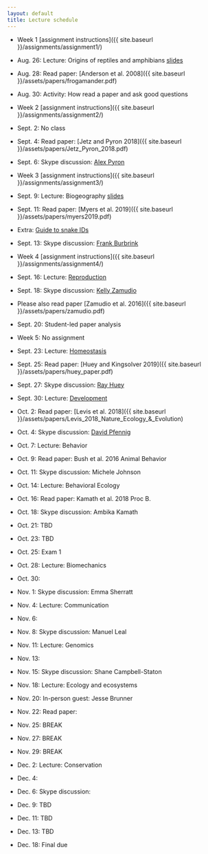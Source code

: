 ```yaml
---
layout: default
title: Lecture schedule
---
```


- Week 1 [assignment instructions]({{ site.baseurl }}/assignments/assignment1/)
- Aug. 26: Lecture: Origins of reptiles and amphibians [slides](https://docs.google.com/presentation/d/1sOpBvvi2Jh1BpBckbkt2t3EbESO48bkXtwKFqKYrMOQ/edit?usp=sharing)
- Aug. 28: Read paper: [Anderson et al. 2008]({{ site.baseurl }}/assets/papers/frogamander.pdf)
- Aug. 30: Activity: How read a paper and ask good questions

- Week 2 [assignment instructions]({{ site.baseurl }}/assignments/assignment2/)
- Sept. 2: No class
- Sept. 4: Read paper: [Jetz and Pyron 2018]({{ site.baseurl }}/assets/papers/Jetz_Pyron_2018.pdf)
- Sept. 6: Skype discussion: [Alex Pyron](http://www.colubroid.org/)

- Week 3 [assignment instructions]({{ site.baseurl }}/assignments/assignment3/)
- Sept. 9: Lecture: Biogeography [slides](https://docs.google.com/presentation/d/18YXHEW0YW1eDBKr6DU60Qlw2fC_kcKCdToG5Vyi7jgk/edit?usp=sharing)
- Sept. 11: Read paper: [Myers et al. 2019]({{ site.baseurl }}/assets/papers/myers2019.pdf)
- Extra: [Guide to snake IDs](https://drive.google.com/file/d/1fM4IEXWlqWeJuOZ7yMfGBkjNk9Z4xkN_/view?usp=sharing)
- Sept. 13: Skype discussion: [Frank Burbrink](http://www.amnh.org/our-research/staff-directory/frank-t.-burbrink/)

- Week 4 [assignment instructions]({{ site.baseurl }}/assignments/assignment4/)
- Sept. 16: Lecture: [Reproduction](https://docs.google.com/presentation/d/1Ou4EF0bJhiN6uZrBvf0mNWU9ZXgVvmOa1d8C-Ffgk6M/edit?usp=sharing)
- Sept. 18: Skype discussion: [Kelly Zamudio](https://ecologyandevolution.cornell.edu/kelly-zamudio)
- Please also read paper [Zamudio et al. 2016]({{ site.baseurl }}/assets/papers/zamudio.pdf)
- Sept. 20: Student-led paper analysis

- Week 5: No assignment
- Sept. 23: Lecture: [Homeostasis](https://docs.google.com/presentation/d/1GWhf0ykJKhdhWf3YwS2XY29ifPZj6d46ThFkMqDLV-w/edit?usp=sharing)
- Sept. 25: Read paper: [Huey and Kingsolver 2019]({{ site.baseurl }}/assets/papers/huey_paper.pdf)
- Sept. 27: Skype discussion: [Ray Huey](http://faculty.washington.edu/hueyrb/)

- Sept. 30: Lecture: [Development](https://docs.google.com/presentation/d/1r4k_al7UrSsp9Yq4cbjqHJlmNMxlI1vmvmsLDg6p_iA/edit?usp=sharing)
- Oct. 2: Read paper: [Levis et al. 2018]({{ site.baseurl }}/assets/papers/Levis_2018_Nature_Ecology_&_Evolution)
- Oct. 4: Skype discussion: [David Pfennig](http://labs.bio.unc.edu/pfennig/LabSite/Welcome.html)

- Oct. 7: Lecture: Behavior
- Oct. 9: Read paper: Bush et al. 2016 Animal Behavior
- Oct. 11: Skype discussion: Michele Johnson

- Oct. 14: Lecture: Behavioral Ecology
- Oct. 16: Read paper: Kamath et al. 2018 Proc B.
- Oct. 18: Skype discussion: Ambika Kamath

- Oct. 21: TBD
- Oct. 23: TBD
- Oct. 25: Exam 1

- Oct. 28: Lecture: Biomechanics
- Oct. 30:
- Nov. 1: Skype discussion: Emma Sherratt

- Nov. 4: Lecture: Communication
- Nov. 6:
- Nov. 8: Skype discussion: Manuel Leal

- Nov. 11: Lecture: Genomics
- Nov. 13:
- Nov. 15: Skype discussion: Shane Campbell-Staton

- Nov. 18: Lecture: Ecology and ecosystems
- Nov. 20: In-person guest: Jesse Brunner
- Nov. 22: Read paper:  

- Nov. 25: BREAK
- Nov. 27: BREAK
- Nov. 29: BREAK

- Dec. 2: Lecture: Conservation
- Dec. 4:
- Dec. 6: Skype discussion:

- Dec. 9: TBD
- Dec. 11: TBD
- Dec. 13: TBD

- Dec. 18: Final due
